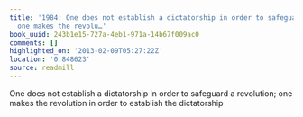 ```yaml
---
title: '1984: One does not establish a dictatorship in order to safeguard a revolution;
  one makes the revolu…'
book_uuid: 243b1e15-727a-4eb1-971a-14b67f009ac0
comments: []
highlighted_on: '2013-02-09T05:27:22Z'
location: '0.848623'
source: readmill
---
```


One does not establish a dictatorship in order to safeguard a revolution; one makes the revolution in order to establish the dictatorship